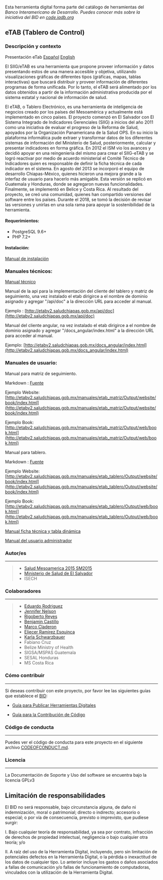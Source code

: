 Esta herramienta digital forma parte del catálogo de herramientas del **Banco Interamericano de Desarrollo*. Puedes conocer más sobre la iniciativa del BID en [code.iadb.org](code.iadb.org)*

  

## eTAB (Tablero de Control) 

  

### Descripción y contexto

Presentación eTab [Español](https://vimeo.com/263426584) [English](https://vimeo.com/259252009)

  

El SIIG/eTAB es una herramienta que propone proveer información y datos presentando estos de una manera accesible y objetiva, utilizando visualizaciones gráficas de diferentes tipos (gráficas, mapas, tablas interactivas) que buscará distribuir y proveer información de diferentes programas de forma unificada. Por lo tanto, el eTAB será alimentado por los datos obtenidos a partir de la información administrativa producida por el sistema estatal y nacional de información de salud.

El eTAB, o Tablero Electrónico, es una herramienta de inteligencia de negocios creado por los países del Mesoamérica y actualmente está implementado en cinco países. El proyecto comenzó en El Salvador con El Sistema Integrado de Indicadores Gerenciales (SIIG) a inicios del año 2011 como una iniciativa de evaluar el progreso de la Reforma de Salud, apoyados por la Organización Panamericana de la Salud OPS. En su inicio la plataforma informática pude extraer y transformar datos de los diferentes sistemas de información del Ministerio de Salud, posteriormente, calcular y presentar indicadores en forma gráfica. En 2012 el ISM vio los avances y decidió apoyar en una reingeniería del mismo para crear el SIIG-eTAB y se logró reactivar por medio de acuerdo ministerial el Comité Técnico de Indicadores quien es responsable de definir la ficha técnica de cada indicador en el sistema. En agosto del 2013 se incorporó el equipo de desarrollo Chiapas-México, quienes hicieron una mejora grande a la interfaz de usuario para hacerlo más amigable. Esta versión se replicó en Guatemala y Honduras, donde se agregaron nuevas funcionalidades. Finalmente, se implementó en Belice y Costa Rica. Al resultado del proyecto, se creó una comunidad, quienes han compartido versiones del software entre los países. Durante el 2018, se tomó la decisión de revisar las versiones y unirlas en una sola rama para apoyar la sostenibilidad de la herramienta.  



#### Requerimientos:

* PostgreSQL 9.6+
* PHP 7.2+

#### Instalación:

[Manual de instalación](https://github.com/rigosv/etab/edit/master/public/manuales/manual-tecnico/Contents/instalacion.md)


### Manuales técnicos:

[Manual técnico](https://github.com/rigosv/etab/blob/master/public/manuales/manual-tecnico/Output/print/book.pdf)

Manual de la api para la implementación del cliente del tablero y matriz de seguimiento, una vez instalado el etab dirigirce a el nombre de dominio asignado y agregar "/api/doc" a la dirección URL para acceder al manual.

Ejemplo : [http://etabv2.saludchiapas.gob.mx/api/doc](http://etabv2.saludchiapas.gob.mx/api/doc)


Manual del cliente angular, na vez instalado el etab dirigirce a el nombre de dominio asignado y agregar "/docs_angular/index.html" a la dirección URL para acceder al manual.

Ejemplo: [http://etabv2.saludchiapas.gob.mx/docs_angular/index.html](http://etabv2.saludchiapas.gob.mx/docs_angular/index.html)

### Manuales de usuario:

Manual para matriz de seguimiento.

Markdown : [Fuente](https://github.com/rigosv/etab/blob/master/public/manuales/etab_matriz/)

Ejemplo Website: [http://etabv2.saludchiapas.gob.mx/manuales/etab_matriz/Output/website/book/index.html](http://etabv2.saludchiapas.gob.mx/manuales/etab_matriz/Output/website/book/index.html)

Ejemplo Book: [http://etabv2.saludchiapas.gob.mx/manuales/etab_matriz/Output/web/book.html](http://etabv2.saludchiapas.gob.mx/manuales/etab_matriz/Output/web/book.html)



Manual para tablero.

Markdown : [Fuente](https://github.com/rigosv/etab/blob/master/public/manuales/etab_tablero/)

Ejemplo Website: [http://etabv2.saludchiapas.gob.mx/manuales/etab_tablero/Output/website/book/index.html](http://etabv2.saludchiapas.gob.mx/manuales/etab_tablero/Output/website/book/index.html)

Ejemplo Book: [http://etabv2.saludchiapas.gob.mx/manuales/etab_tablero/Output/web/book.html](http://etabv2.saludchiapas.gob.mx/manuales/etab_tablero/Output/web/book.html)



[Manual ficha técnica y tabla dinámica](https://github.com/rigosv/etab/blob/master/public/manuales/manual-usuario-tecnico/Output/print/book.pdf)



[Manual del usuario administrador](https://github.com/rigosv/etab/blob/master/public/manuales/manual-usuario-administrador/Output/print/book.pdf)


### Autor/es
  

---
> - [Salud Mesoamerica 2015 SM2015](https://www.iadb.org)
> - [Ministerio de Salud de El Salvador](http://www.salud.gob.sv/)
> - ISECH


### Colaboradores
  

---

> - [Eduardo Rodriguez ](mailto:erodriguez@salud.gob.sv)
> - [Jennifer Nelson ](mailto:jennifern@iadb.org)
> - [Rigoberto Reyes ](https://github.com/rigosv "Github")
> - [Benjamin Castillo ](https://github.com/bcastillo "Github")
> - [Marco Claderon ](https://github.com/m2rc8 "Github")
> - [Eliecer Ramirez Esquinca](https://github.com/checherman "Github")
> - [Karla Schwarzbauer](mailto:karla.schwarz@gmail.com)
> - Fabiano Cruz
> - Belize Ministry of Health
> - SIGSA/MSPAS Guatemala 
> - SESAL Honduras
> - MS Costa Rica




### Cómo contribuir

---

Si deseas contribuir con este proyecto, por favor lee las siguientes guías que establece el [BID](https://www.iadb.org/es  "BID"):

*  [Guía para Publicar Herramientas Digitales](https://el-bid.github.io/guia-de-publicacion/  "Guía para Publicar")

*  [Guía para la Contribución de Código](https://github.com/EL-BID/Plantilla-de-repositorio/blob/master/CONTRIBUTING.md  "Guía de Contribución de Código")

  

### Código de conducta

---

Puedes ver el código de conducta para este proyecto en el siguiente archivo [CODEOFCONDUCT.md](https://github.com/EL-BID/Supervision-SISBEN-ML/blob/master/CODEOFCONDUCT.md).

  


### Licencia
---

La Documentación de Soporte y Uso del software se encuentra bajo la licencia GPLv3

  

## Limitación de responsabilidades

  

El BID no será responsable, bajo circunstancia alguna, de daño ni indemnización, moral o patrimonial; directo o indirecto; accesorio o especial; o por vía de consecuencia, previsto o imprevisto, que pudiese surgir:

I. Bajo cualquier teoría de responsabilidad, ya sea por contrato, infracción de derechos de propiedad intelectual, negligencia o bajo cualquier otra teoría; y/o

II. A raíz del uso de la Herramienta Digital, incluyendo, pero sin limitación de potenciales defectos en la Herramienta Digital, o la pérdida o inexactitud de los datos de cualquier tipo. 
Lo anterior incluye los gastos o daños asociados a fallas de comunicación y/o fallas de funcionamiento de computadoras, vinculados con la utilización de la Herramienta Digital.

